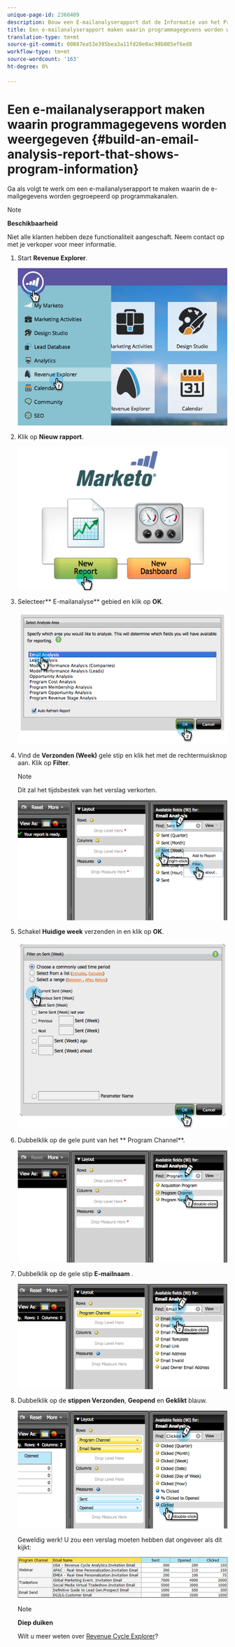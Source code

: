 ```yaml
---
unique-page-id: 2360409
description: Bouw een E-mailanalyserapport dat de Informatie van het Programma - Marketo Docs - de Documentatie van het Product toont
title: Een e-mailanalyserapport maken waarin programmagegevens worden weergegeven
translation-type: tm+mt
source-git-commit: 00887ea53e395bea3a11fd28e0ac98b085ef6ed8
workflow-type: tm+mt
source-wordcount: '163'
ht-degree: 0%

---
```



# Een e-mailanalyserapport maken waarin programmagegevens worden weergegeven {#build-an-email-analysis-report-that-shows-program-information}

Ga als volgt te werk om een e-mailanalyserapport te maken waarin de e-mailgegevens worden gegroepeerd op programmakanalen.

>[!NOTE]
>
>**Beschikbaarheid**
>
>Niet alle klanten hebben deze functionaliteit aangeschaft. Neem contact op met je verkoper voor meer informatie.

1. Start **Revenue Explorer**.

   ![](assets/image2014-9-17-19-3a42-3a26.png)

1. Klik op **Nieuw rapport**.

   ![](assets/image2014-9-17-19-3a42-3a32.png)

1. Selecteer** E-mailanalyse** gebied en klik op **OK**.

   ![](assets/image2014-9-17-19-3a43-3a20.png)

1. Vind de **Verzonden (Week)** gele stip en klik het met de rechtermuisknop aan. Klik op **Filter**.

   >[!NOTE]
   >
   >Dit zal het tijdsbestek van het verslag verkorten.

   ![](assets/image2014-9-17-19-3a43-3a49.png)

1. Schakel **Huidige week** verzenden in en klik op **OK**.

   ![](assets/image2014-9-17-19-3a43-3a59.png)

1. Dubbelklik op de gele punt van het ** Program Channel**.

   ![](assets/image2014-9-17-19-3a44-3a14.png)

1. Dubbelklik op de gele stip **E-mailnaam** .

   ![](assets/image2014-9-17-19-3a44-3a34.png)

1. Dubbelklik op de **stippen Verzonden**, **Geopend** en **Geklikt** blauw.

   ![](assets/image2014-9-17-19-3a44-3a41.png)

   Geweldig werk! U zou een verslag moeten hebben dat ongeveer als dit kijkt:

   ![](assets/image2014-9-17-19-3a45-3a1.png)

   >[!NOTE]
   >
   >**Diep duiken**
   >
   >
   >Wilt u meer weten over [Revenue Cycle Explorer](http://docs.marketo.com/display/docs/revenue+cycle+analytics)?

